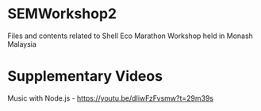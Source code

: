 # SEMWorkshop2
Files and contents related to Shell Eco Marathon Workshop held in Monash Malaysia

# Supplementary Videos
 
Music with Node.js - https://youtu.be/dIiwFzFvsmw?t=29m39s